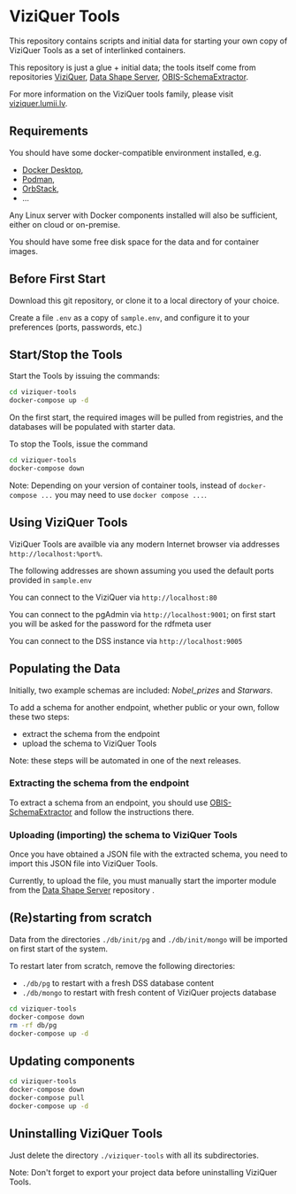 # ViziQuer Tools

This repository contains scripts and initial data for starting your own copy of ViziQuer Tools as a set of interlinked containers.

This repository is just a glue + initial data; the tools itself come from repositories [ViziQuer](https://github.com/LUMII-Syslab/viziquer), [Data Shape Server](https://github.com/LUMII-Syslab/data-shape-server), [OBIS-SchemaExtractor](https://github.com/LUMII-Syslab/OBIS-SchemaExtractor).

For more information on the ViziQuer tools family, please visit [viziquer.lumii.lv](https://viziquer.lumii.lv/).

## Requirements

You should have some docker-compatible environment installed, e.g.

- [Docker Desktop](https://www.docker.com/products/docker-desktop/),
- [Podman](https://podman.io/),
- [OrbStack](https://orbstack.dev/),
- ...

Any Linux server with Docker components installed will also be sufficient, either on cloud or on-premise.

You should have some free disk space for the data and for container images.

## Before First Start

Download this git repository, or clone it to a local directory of your choice.

Create a file `.env` as a copy of `sample.env`, and configure it to your preferences (ports, passwords, etc.)

## Start/Stop the Tools

Start the Tools by issuing the commands:

```bash
cd viziquer-tools
docker-compose up -d
```

On the first start, the required images will be pulled from registries, and the databases will be populated with starter data.

To stop the Tools, issue the command

```bash
cd viziquer-tools
docker-compose down
```

Note: Depending on your version of container tools, instead of `docker-compose ...` you may need to use `docker compose ...`.

## Using ViziQuer Tools

ViziQuer Tools are availble via any modern Internet browser via addresses `http://localhost:%port%`.

The following addresses are shown assuming you used the default ports provided in `sample.env`

You can connect to the ViziQuer via `http://localhost:80`

You can connect to the pgAdmin via `http://localhost:9001`; on first start you will be asked for the password for the rdfmeta user

You can connect to the DSS instance via `http://localhost:9005`

## Populating the Data

Initially, two example schemas are included: *Nobel_prizes* and *Starwars*.

To add a schema for another endpoint, whether public or your own, follow these two steps:

- extract the schema from the endpoint
- upload the schema to ViziQuer Tools

Note: these steps will be automated in one of the next releases.

### Extracting the schema from the endpoint

To extract a schema from an endpoint, you should use [OBIS-SchemaExtractor](https://github.com/LUMII-Syslab/OBIS-SchemaExtractor) and follow the instructions there.

### Uploading (importing) the schema to ViziQuer Tools

Once you have obtained a JSON file with the extracted schema, you need to import this JSON file into ViziQuer Tools. 

Currently, to upload the file, you must manually start the importer module from the [Data Shape Server](https://github.com/LUMII-Syslab/data-shape-server) repository .

## (Re)starting from scratch

Data from the directories `./db/init/pg` and `./db/init/mongo` will be imported on first start of the system.

To restart later from scratch, remove the following directories:

- `./db/pg` to restart with a fresh DSS database content
- `./db/mongo` to restart with fresh content of ViziQuer projects database

```bash
cd viziquer-tools
docker-compose down
rm -rf db/pg
docker-compose up -d
```

## Updating components

```bash
cd viziquer-tools
docker-compose down
docker-compose pull
docker-compose up -d
```

## Uninstalling ViziQuer Tools

Just delete the directory `./viziquer-tools` with all its subdirectories.

Note: Don't forget to export your project data before uninstalling ViziQuer Tools.
